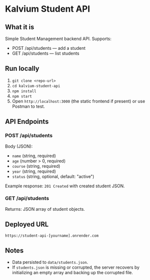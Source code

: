 # Kalvium Student API

## What it is
Simple Student Management backend API. Supports:
- POST /api/students — add a student
- GET /api/students — list students

## Run locally
1. `git clone <repo-url>`
2. `cd kalvium-student-api`
3. `npm install`
4. `npm start`
5. Open `http://localhost:3000` (the static frontend if present) or use Postman to test.

## API Endpoints
### POST /api/students
Body (JSON):
- `name` (string, required)
- `age` (number > 0, required)
- `course` (string, required)
- `year` (string, required)
- `status` (string, optional, default: "active")

Example response: `201 Created` with created student JSON.

### GET /api/students
Returns: JSON array of student objects.

## Deployed URL
`https://student-api-[yourname].onrender.com`


## Notes
- Data persisted to `data/students.json`.
- If `students.json` is missing or corrupted, the server recovers by initializing an empty array and backing up the corrupted file.

